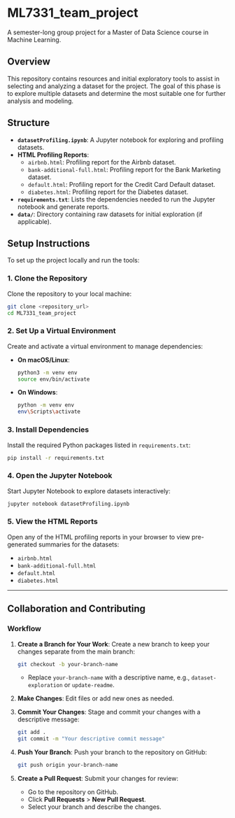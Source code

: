 # ML7331_team_project
A semester-long group project for a Master of Data Science course in Machine Learning.

## Overview

This repository contains resources and initial exploratory tools to assist in selecting and analyzing a dataset for the project. The goal of this phase is to explore multiple datasets and determine the most suitable one for further analysis and modeling.

## Structure

- **`datasetProfiling.ipynb`**: A Jupyter notebook for exploring and profiling datasets.
- **HTML Profiling Reports**:
  - `airbnb.html`: Profiling report for the Airbnb dataset.
  - `bank-additional-full.html`: Profiling report for the Bank Marketing dataset.
  - `default.html`: Profiling report for the Credit Card Default dataset.
  - `diabetes.html`: Profiling report for the Diabetes dataset.
- **`requirements.txt`**: Lists the dependencies needed to run the Jupyter notebook and generate reports.
- **`data/`**: Directory containing raw datasets for initial exploration (if applicable).

## Setup Instructions

To set up the project locally and run the tools:

### 1. Clone the Repository
Clone the repository to your local machine:
```bash
git clone <repository_url>
cd ML7331_team_project
```

### 2. Set Up a Virtual Environment
Create and activate a virtual environment to manage dependencies:
- **On macOS/Linux**:
  ```bash
  python3 -m venv env
  source env/bin/activate
  ```
- **On Windows**:
  ```bash
  python -m venv env
  env\Scripts\activate
  ```

### 3. Install Dependencies
Install the required Python packages listed in `requirements.txt`:
```bash
pip install -r requirements.txt
```

### 4. Open the Jupyter Notebook
Start Jupyter Notebook to explore datasets interactively:
```bash
jupyter notebook datasetProfiling.ipynb
```

### 5. View the HTML Reports
Open any of the HTML profiling reports in your browser to view pre-generated summaries for the datasets:
- `airbnb.html`
- `bank-additional-full.html`
- `default.html`
- `diabetes.html`

---

## Collaboration and Contributing

### Workflow
1. **Create a Branch for Your Work**:
   Create a new branch to keep your changes separate from the main branch:
   ```bash
   git checkout -b your-branch-name
   ```
   - Replace `your-branch-name` with a descriptive name, e.g., `dataset-exploration` or `update-readme`.

2. **Make Changes**:
   Edit files or add new ones as needed.

3. **Commit Your Changes**:
   Stage and commit your changes with a descriptive message:
   ```bash
   git add .
   git commit -m "Your descriptive commit message"
   ```

4. **Push Your Branch**:
   Push your branch to the repository on GitHub:
   ```bash
   git push origin your-branch-name
   ```

5. **Create a Pull Request**:
   Submit your changes for review:
   - Go to the repository on GitHub.
   - Click **Pull Requests** > **New Pull Request**.
   - Select your branch and describe the changes.
